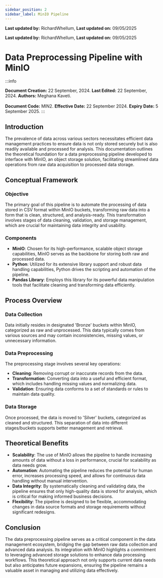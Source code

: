```yaml
---
sidebar_position: 2
sidebar_label: MinIO Pipeline
---
```


**Last updated by:** RichardWhellum, **Last updated on:** 09/05/2025


**Last updated by:** RichardWhellum, **Last updated on:** 09/05/2025


# Data Preprocessing Pipeline with MinIO

:::info

**Document Creation:** 22 September, 2024. **Last Edited:** 22 September, 2024. **Authors:** Meghana Kaveti.
<br></br> **Document Code:** MIN2. **Effective Date:** 22 September 2024. **Expiry Date:** 5 September 2025.
:::

## Introduction
The prevalence of data across various sectors necessitates efficient data management practices to ensure data is not only stored securely but is also readily available and processed for analysis. This documentation outlines the theoretical foundation for a data preprocessing pipeline developed to interface with MinIO, an object storage solution, facilitating streamlined data operations from raw data acquisition to processed data storage.

## Conceptual Framework

### Objective
The primary goal of this pipeline is to automate the processing of data stored in CSV format within MinIO buckets, transforming raw data into a form that is clean, structured, and analysis-ready. This transformation involves stages of data cleaning, validation, and storage management, which are crucial for maintaining data integrity and usability.

### Components
- **MinIO**: Chosen for its high-performance, scalable object storage capabilities, MinIO serves as the backbone for storing both raw and processed data.
- **Python**: Utilized for its extensive library support and robust data handling capabilities, Python drives the scripting and automation of the pipeline.
- **Pandas Library**: Employs this library for its powerful data manipulation tools that facilitate cleaning and transforming data efficiently.

## Process Overview

### Data Collection
Data initially resides in designated 'Bronze' buckets within MinIO, categorized as raw and unprocessed. This data typically comes from various sources and may contain inconsistencies, missing values, or unnecessary information.

### Data Preprocessing
The preprocessing stage involves several key operations:
- **Cleaning**: Removing corrupt or inaccurate records from the data.
- **Transformation**: Converting data into a useful and efficient format, which includes handling missing values and normalizing data.
- **Validation**: Ensuring data conforms to a set of standards or rules to maintain data quality.

### Data Storage
Once processed, the data is moved to 'Silver' buckets, categorized as cleaned and structured. This separation of data into different stages/buckets supports better management and retrieval.

## Theoretical Benefits
- **Scalability**: The use of MinIO allows the pipeline to handle increasing amounts of data without a loss in performance, crucial for scalability as data needs grow.
- **Automation**: Automating the pipeline reduces the potential for human error, increases processing speed, and allows for continuous data handling without manual intervention.
- **Data Integrity**: By systematically cleaning and validating data, the pipeline ensures that only high-quality data is stored for analysis, which is critical for making informed business decisions.
- **Flexibility**: The pipeline is designed to be flexible, accommodating changes in data source formats and storage requirements without significant redesigns.

## Conclusion
The data preprocessing pipeline serves as a critical component in the data management ecosystem, bridging the gap between raw data collection and advanced data analysis. Its integration with MinIO highlights a commitment to leveraging advanced storage solutions to enhance data processing workflows. This theoretical approach not only supports current data needs but also anticipates future expansions, ensuring the pipeline remains a valuable asset in managing and utilizing data effectively.

